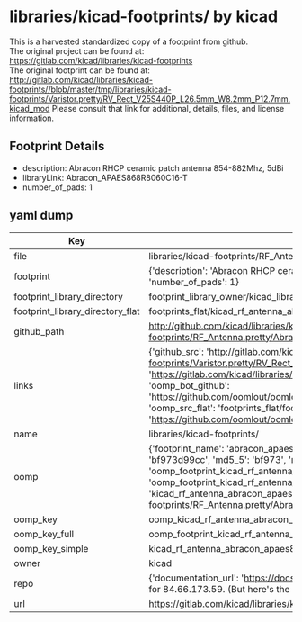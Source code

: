 # libraries/kicad-footprints/ by kicad  
This is a harvested standardized copy of a footprint from github.  
The original project can be found at:  
https://gitlab.com/kicad/libraries/kicad-footprints  
The original footprint can be found at:
http://gitlab.com/kicad/libraries/kicad-footprints//blob/master/tmp/libraries/kicad-footprints/Varistor.pretty/RV_Rect_V25S440P_L26.5mm_W8.2mm_P12.7mm.kicad_mod
Please consult that link for additional, details, files, and license information.  
## Footprint Details
* description: Abracon RHCP ceramic patch antenna 854-882Mhz, 5dBi  
* libraryLink: Abracon_APAES868R8060C16-T  
* number_of_pads: 1  
## yaml dump  
| Key | Value |  
| --- | --- |  
| file | libraries/kicad-footprints/RF_Antenna.pretty/Abracon_APAES868R8060C16-T.kicad_mod |  
| footprint | {'description': 'Abracon RHCP ceramic patch antenna 854-882Mhz, 5dBi', 'libraryLink': 'Abracon_APAES868R8060C16-T', 'number_of_pads': 1} |  
| footprint_library_directory | footprint_library_owner/kicad_libraries/kicad-footprints/ |  
| footprint_library_directory_flat | footprints_flat/kicad_rf_antenna_abracon_apaes868r8060c16_t/working |  
| github_path | http://github.com/kicad/libraries/kicad-footprints//blob/master/tmp/libraries/kicad-footprints/RF_Antenna.pretty/Abracon_APAES868R8060C16-T.kicad_mod |  
| links | {'github_src': 'http://gitlab.com/kicad/libraries/kicad-footprints//blob/master/tmp/libraries/kicad-footprints/Varistor.pretty/RV_Rect_V25S440P_L26.5mm_W8.2mm_P12.7mm.kicad_mod', 'github_src_repo': 'https://gitlab.com/kicad/libraries/kicad-footprints', 'oomp_bot': 'footprints/kicad_rf_antenna_abracon_apaes868r8060c16_t/working', 'oomp_bot_github': 'https://github.com/oomlout/oomlout_oomp_footprint_bot/tree/main/footprints/kicad_rf_antenna_abracon_apaes868r8060c16_t/working', 'oomp_src_flat': 'footprints_flat/footprints_flat/kicad_rf_antenna_abracon_apaes868r8060c16_t/working', 'oomp_src_flat_github': 'https://github.com/oomlout/oomlout_oomp_footprint_src/tree/main/footprints_flat/kicad_rf_antenna_abracon_apaes868r8060c16_t/working'} |  
| name | libraries/kicad-footprints/ |  
| oomp | {'footprint_name': 'abracon_apaes868r8060c16_t', 'library_name': 'rf_antenna', 'md5': 'bf973d99ccfeab5fb6428256729eb76e', 'md5_10': 'bf973d99cc', 'md5_5': 'bf973', 'md5_6': 'bf973d', 'oomp_key': 'oomp_kicad_rf_antenna_abracon_apaes868r8060c16_t', 'oomp_key_extra': 'oomp_footprint_kicad_rf_antenna_abracon_apaes868r8060c16_t', 'oomp_key_full': 'oomp_footprint_kicad_rf_antenna_abracon_apaes868r8060c16_t_bf973d', 'oomp_key_simple': 'kicad_rf_antenna_abracon_apaes868r8060c16_t', 'original_filename': 'libraries/kicad-footprints/RF_Antenna.pretty/Abracon_APAES868R8060C16-T.kicad_mod', 'owner_name': 'kicad'} |  
| oomp_key | oomp_kicad_rf_antenna_abracon_apaes868r8060c16_t |  
| oomp_key_full | oomp_footprint_kicad_rf_antenna_abracon_apaes868r8060c16_t |  
| oomp_key_simple | kicad_rf_antenna_abracon_apaes868r8060c16_t |  
| owner | kicad |  
| repo | {'documentation_url': 'https://docs.github.com/rest/overview/resources-in-the-rest-api#rate-limiting', 'message': "API rate limit exceeded for 84.66.173.59. (But here's the good news: Authenticated requests get a higher rate limit. Check out the documentation for more details.)"} |  
| url | https://gitlab.com/kicad/libraries/kicad-footprints |  

